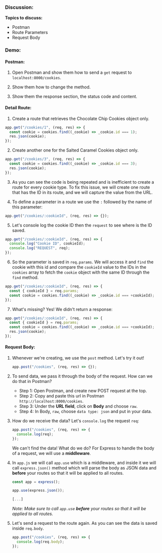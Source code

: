 ### Discussion:

**Topics to discuss:**

- Postman
- Route Parameters
- Request Body

### Demo:

#### Postman:

1. Open Postman and show them how to send a `get` request to `localhost:8000/cookies`.

2. Show them how to change the method.

3. Show them the response section, the status code and content.

#### Detail Route:

1. Create a route that retrieves the Chocolate Chip Cookies object only.

```javascript
app.get("/cookies/1", (req, res) => {
  const cookie = cookies.find((_cookie) => _cookie.id === 1);
  res.json(cookie);
});
```

2. Create another one for the Salted Caramel Cookies object only.

```javascript
app.get("/cookies/3", (req, res) => {
  const cookie = cookies.find((_cookie) => _cookie.id === 3);
  res.json(cookie);
});
```

3. As you can see the code is being repeated and is inefficient to create a route for every cookie type. To fix this issue, we will create one route that has the ID in its route, and we will capture the value from the URL.

4. To define a parameter in a route we use the `:` followed by the name of this parameter:

```javascript
app.get("/cookies/:cookieId", (req, res) => {});
```

5. Let's console log the cookie ID then the `request` to see where is the ID saved.

```javascript
app.get("/cookies/:cookieId", (req, res) => {
  console.log("Cookie ID", cookieId);
  console.log("REQUEST", req);
});
```

6. So the parameter is saved in `req.params`. We will access it and `find` the cookie with this id and compare the `cookieId` value to the IDs in the `cookies` array to fetch the `cookie` object with the same ID through the `find` method.

```javascript
app.get("/cookies/:cookieId", (req, res) => {
  const { cookieId } = req.params;
  const cookie = cookies.find((_cookie) => _cookie.id === +cookieId);
});
```

7. What's missing? Yes! We didn't return a response:

```javascript
app.get("/cookies/:cookieId", (req, res) => {
  const { cookieId } = req.params;
  const cookie = cookies.find((_cookie) => _cookie.id === +cookieId);
  res.json(cookie);
});
```

#### Request Body:

1. Whenever we're creating, we use the `post` method. Let's try it out!

   ```javascript
   app.post("/cookies", (req, res) => {});
   ```

2. To send data, we pass it through the body of the request. How can we do that in Postman?

   - Step 1: Open Postman, and create new POST request at the top.
   - Step 2: Copy and paste this url in Postman `http://localhost:8000/cookies`.
   - Step 3: Under the **URL field**, click on **Body** and choose `raw`.
   - Step 4: In Body, `raw`, choose `data type: json` and put in your data.

3. How do we receive the data? Let's `console.log` the request `req`:

   ```javascript
   app.post("/cookies", (req, res) => {
     console.log(req);
   });
   ```

   We can't find the data! What do we do? For Express to handle the body of a request, we will use a **middleware**.

4. In `app.js` we will call `app.use` which is a middleware, and inside it we will call `express.json()` method which will parse the body as JSON data and **before** your routes so that it will be applied to all routes.

   ```javascript
   const app = express();

   app.use(express.json());

   [...]
   ```

   _Note: Make sure to call `app.use` **before** your routes so that it will be applied to all routes._

5. Let's send a request to the route again. As you can see the data is saved inside `req.body`.
   ```javascript
   app.post("/cookies", (req, res) => {
     console.log(req.body);
   });
   ```
